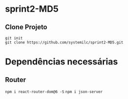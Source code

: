 # sprint2-MD5

## Clone Projeto
```
git init
git clone https://github.com/systemilc/sprint2-MD5.git

```

# Dependências necessárias
## Router
``` npm i react-router-dom@6 -S ```
``` npm i json-server ```

